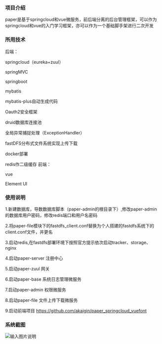 ### 项目介绍

   paper是基于springcloud和vue微服务，前后端分离的后台管理框架，可以作为springcloud和vue的入门学习框架，亦可以作为一个基础脚手架进行二次开发
   
### 所用技术
后端：

   springcloud（eureka+zuul）
   
   springMVC
   
   springboot
   
   mybatis
   
   mybatis-plus自动生成代码
   
   Oauth2安全框架
   
   druid数据库连接池
   
   全局异常捕捉处理（ExceptionHandler）
   
   fastDFS分布式文件系统实现上传下载
   
   docker部署
   
   redis作二级缓存
前端：

   vue
   
   Element UI

### 使用说明


1.新建数据库，导数数据库脚本（paper-admin的根目录下）,修改paper-admin的数据库用户密码，修改redis端口和用户名密码

2.将paper-file模块下的fastdfs_client.conf替换为个人搭建的fastdfs系统下的client.conf文件，并更名

3.启动redis,在fastdfs部署环境下按照官方提示依次启动tracker、storage、nginx

4.启动paper-server 注册中心

5.启动paper-zuul 网关

6.启动paper-base 系统日志管理微服务

7.启动paper-admin 权限微服务

8.启动paper-file 文件上传下载微服务

9.启动前端项目 https://github.com/akaigin/paper_springcloud_vuefont
### 系统截图
![输入图片说明](https://github.com/akaigin/papermanage_springcloud/tree/master/asserts/login.png "屏幕截图.png")
